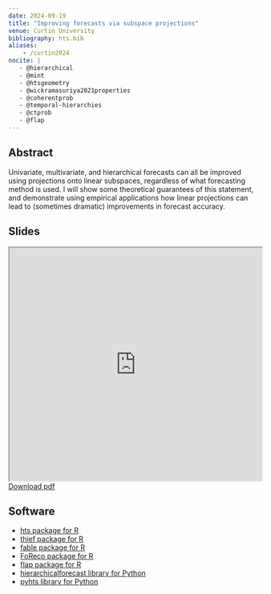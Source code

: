 ```yaml
---
date: 2024-09-19
title: "Improving forecasts via subspace projections"
venue: Curtin University
bibliography: hts.bib
aliases:
    - /curtin2024
nocite: |
   - @hierarchical
   - @mint
   - @htsgeometry
   - @wickramasuriya2021properties
   - @coherentprob
   - @temporal-hierarchies
   - @ctprob
   - @flap
---
```


## Abstract

Univariate, multivariate, and hierarchical forecasts can all be improved using projections onto linear subspaces, regardless of what forecasting method is used. I will show some theoretical guarantees of this statement, and demonstrate using empirical applications how linear projections can lead to (sometimes dramatic) improvements in forecast accuracy.

## Slides

<iframe src="https://docs.google.com/gview?url=https://github.com/robjhyndman/subspace_projections_talk/raw/main/subspace_curtin.pdf&embedded=true"  width="100%" height=465></iframe>
<a href="https://github.com/robjhyndman/subspace_projections_talk/raw/main/subspace_curtin.pdf" class="badge badge-small badge-red">Download pdf</a>

## Software

* [hts package for R](https://pkg.earo.me/hts/)
* [thief package for R](http://pkg.robjhyndman.com/thief/)
* [fable package for R](https://fable.tidyverts.org)
* [FoReco package for R](https://danigiro.github.io/FoReco/)
* [flap package for R](https://cran.r-project.org/package=flap)
* [hierarchicalforecast library for Python](https://nixtla.github.io/hierarchicalforecast/)
* [pyhts library for Python](https://angelpone.github.io/)
